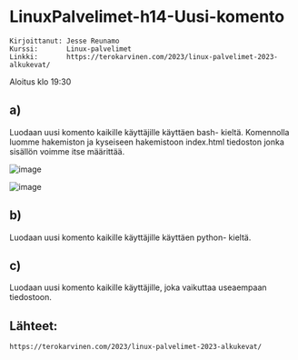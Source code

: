 # LinuxPalvelimet-h14-Uusi-komento
    Kirjoittanut: Jesse Reunamo
    Kurssi:       Linux-palvelimet
    Linkki:       https://terokarvinen.com/2023/linux-palvelimet-2023-alkukevat/


Aloitus klo 19:30
## a)
Luodaan uusi komento kaikille käyttäjille käyttäen bash- kieltä. Komennolla luomme hakemiston ja kyseiseen hakemistoon index.html tiedoston jonka sisällön voimme itse määrittää. 

![image](https://user-images.githubusercontent.com/112503770/224562875-ae10185c-49b8-4847-ba44-c7f7b328038e.png)

![image](https://user-images.githubusercontent.com/112503770/224563080-c8769494-4cb7-499f-b808-faa871b4c8a7.png)

## b)
Luodaan uusi komento kaikille käyttäjille käyttäen python- kieltä.

## c)
Luodaan uusi komento kaikille käyttäjille, joka vaikuttaa useaempaan tiedostoon.

## Lähteet:

    https://terokarvinen.com/2023/linux-palvelimet-2023-alkukevat/
